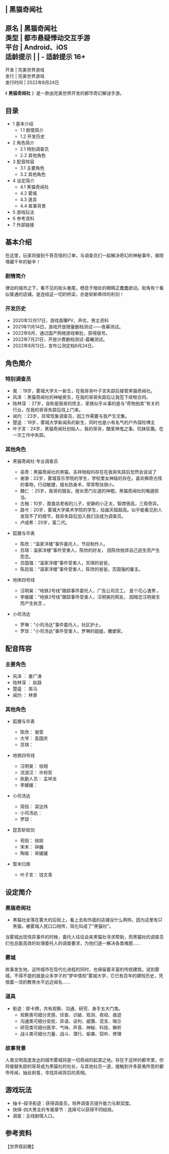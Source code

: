 |  黑猫奇闻社  
---  
原名  |  黑猫奇闻社   
类型  |  都市悬疑悸动交互手游   
平台  |  Android、iOS   
适龄提示  |  |  \-  适龄提示  16+   
---  
开发  |  完美世界游戏   
发行  |  完美世界游戏   
发行时间  |  2022年8月24日   
  
《 **黑猫奇闻社** 》是一款由完美世界开发的都市奇幻解谜手游。

##  目录

  * 1  基本介绍 
    * 1.1  剧情简介 
    * 1.2  开发历史 
  * 2  角色简介 
    * 2.1  特别调查员 
    * 2.2  其他角色 
  * 3  配音阵容 
    * 3.1  主要角色 
    * 3.2  其他角色 
  * 4  设定简介 
    * 4.1  黑猫奇闻社 
    * 4.2  雾城 
    * 4.3  道具 
    * 4.4  故事背景 
  * 5  游戏玩法 
  * 6  参考资料 
  * 7  外部链接 

##  基本介绍

在这里，玩家将接到千奇百怪的订单，与调查员们一起解决奇幻的神秘事件，揭晓埋藏千年的秘辛！

###  剧情简介

律动的城市之下，看不见的街头巷尾，栖息于暗处的眼睛正蠢蠢欲动。街角有个看似普通的店铺，是连结这一切的桥梁，亦是斩断牵绊的利剑！

###  开发历史

  * 2020年12月17日，游戏首曝PV，声优，男主资料 
  * 2021年11月14日，游戏开放限量删档测试——夜幕测试。 
  * 2022年6月，通过国产网络游戏审批，获得版号。 
  * 2022年7月21日，开放计费删档测试-晨曦测试。 
  * 2022年8月13日，宣布公测定档8月24日。 

##  角色简介

###  特别调查员

  * 我  ：19岁，雾城大学大一新生，在我哥哥叶子言失踪后接管黑猫奇闻社。 
  * 风泽  ：黑猫奇闻社的神秘房东，在我的哥哥失踪后让我签下续租合同。 
  * 陆林深  ：27岁，自称是我哥的债主，家族似乎从事的是与“奇物拍卖”有关的行业，在我的哥哥失踪后找上门来。 
  * 闻灼  ：23岁，异常现象调查员，因工作需要与我产生交集。 
  * 楚遥  ：19岁，雾城大学新闻系的新生，同时也是小有名气的户外探险博主 
  * 叶子言：24岁，黑猫奇闻社创始人，我的哥哥，酷爱神鬼之事。坑妹狂魔。在一次工作中失踪。 

###  其他角色

  * 黑猫奇闻社·专业调查员 
    * 巫奇：黑猫奇闻社的黑猫，吉祥物般的存在在我哥失踪后忽然会说话了 
    * 谢渺：22岁，雾城音乐学院的学生，学校里女神级的存在。喜欢稀奇古怪的事物，行动敏捷，擅长防身术，常常帮扶弱小。 
    * 魏仁 ：25岁，我哥的朋友。擅长旁门左道的神棍，黑猫奇闻社的嘴遁担当。 
    * 古柚：10岁，面食店老板的儿子，安静的小正太，智商很高，三观奇异。 
    * 路兮：20岁，雾城大学美术学院的学生，绘画天赋超高。似乎能看见别人发现不了的细节，我哥失踪后加入我们店成为调查员。 
    * 卢成希：20岁，富二代。 
  * 狐狸与华表 
    * 陈欣：“温家洋楼”事件委托人，节目制作人。 
    * 苏琪：温家洋楼”事件受害人，陈欣的好友，  因陈欣抛弃自己逃生而产生怨念。 
    * 苏国强：“温家洋楼”事件受害人，苏琪的爸爸， 
    * 陈启铭：“温家洋楼”事件受害人，陈欣的爸爸，苏国强的雇主。 

  * 地体四号线 
    * 汪明昊：“地铁2号线”跟踪事件委托人，广告公司员工。  是个花心渣男  。 
    * 李媛媛：“地铁2号线”跟踪事件受害人，汪明昊的网友，  因暗恋汪明昊生而产生执念  。 

  * 小司汤达 
    * 罗琳：“小司汤达”事件委托人，社区护士。 
    * 罗琼：“小司汤达”事件受害人，罗琳的姐姐，雕塑家。 

##  配音阵容

###  主要角色

  * 风泽  ：  姜广涛 
  * 陆林深  ：  赵路 
  * 楚遥  ：  斑马 
  * 闻灼  ：  林景 

###  其他角色

  * 狐狸与华表 
    * 陈欣：  谢莹 
    * 大爷：  袁国庆 
    * 苏琪： 

  * 地铁四号线 
    * 汪明昊：  徐翔 
    * 流浪汉：  许棕哲 
    * 执勤人员：  孟祥龙 
    * 李媛媛： 

  * 小司汤达 
    * 简恒：  梁达伟 
    * 小司汤达： 
    * 罗琼： 

  * 昆吾斩蛟剑 
    * 苟阳：  徐刚 
    * 宋禾：  钟巍 
    * 陶喻：  宋媛媛 

  * 暂未归类 
    * 叶子言：  钱文青 

##  设定简介

###  黑猫奇闻社

  * 黑猫社坐落在雾大的后街上，看上去和外面的店铺没什么两样。因为店里有只黑猫，被雾城人民口口相传，简化叫成了“黑猫社”。 

当雾城出现怪异事件的时候，委托人往往会来黑猫社寻求帮助，而黑猫社的调查员们也总能高效的处理委托人的调查要求，为他们逐一解决各类难题……

###  雾城

故事发生地，这所城市在现代化进程的同时，也保留着丰富的传统建筑。说到雾城，不得不提的就是众多学子的“梦中情校”雾城大学，它已有百年的建校历史，凭借着一流的教育水平远近闻名……

###  道具

  * 影迹：即卡牌，共有观察、沟通、研究、身手五大门类。 
    * 观察类可细分灵感、侦查、识破、观测、夜视、痕迹 
    * 沟通类可细分安抚、异语、谈判、威慑、谎言、暗示 
    * 研究类可细分医学、气味、声音、神秘、科技、解析 
    * 战斗类可细分力量、战斗、潜行、偷袭、窃听、修理 

###  故事背景

人类文明高度发达的城市雾城将是一切奇闻的起源之地。存在于这样的都市里，你将接替失踪的哥哥成为黑猫社的社长，与其他社员一道，接触到许多匪夷所思的都市传闻，抽丝剥茧，寻找异闻背后的真相。

##  游戏玩法

  * 抽卡-探寻影迹：获得调查员，培养调查员提升能力与默契度。 
  * 抉择-四大男主的专属章节：选择可以获得不同结局。 
  * 调查：主线剧情入口。 

##  参考资料

【世界观前瞻】